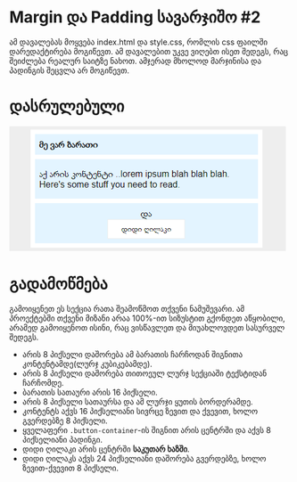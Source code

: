 # Margin და Padding სავარჯიშო #2

ამ დავალებას მოყვება index.html და style.css, რომლის css ფაილში დარედაქტირება მოგიწევთ. ამ დავალებით უკვე ვიღებთ ისეთ შედეგს, რაც შეიძლება რეალურ საიტზე ნახოთ. ამჯერად მხოლოდ მარჯინისა და პადინგის შეცვლა არ მოგიწევთ.

# დასრულებული

![dasrulebuli](https://raw.githubusercontent.com/XazyProject/css-davalebebi/main/margin-da-padding/02-margin-da-padding-2/dasrulebuli.png)

# გადამოწმება

გამოიყენეთ ეს სექცია რათა შეამოწმოთ თქვენი ნამუშევარი. ამ პროექტებში თქვენი მიზანი არაა 100%-ით სიზუსტით გქონდეთ აწყობილი, არამედ გამოიყენოთ ისინი, რაც ვისწავლეთ და მიუახლოვდეთ სასურველ შედეგს.

- არის 8 პიქსელი დაშორება ამ ბარათის ჩარჩოდან შიგნითა კონტენტამდე(ლურჯ კუბიკებამდე).
- არის 8 პიქსელი დაშორება თითოეულ ლურჯ სექციაში ტექსტიდან ჩარჩომდე.
- ბარათის სათაური არის 16 პიქსელი.
- არის 8 პიქსელი სათაურსა და ამ ლურჯი ყუთის ბორდერამდე.
- კონტენტს აქვს 16 პიქსელიანი სივრცე ზევით და ქვევით, ხოლო გვერდებზე 8 პიქსელი.
- ყველაფერი `.button-container`-ის შიგნით არის ცენტრში და აქვს 8 პიქსელიანი პადინგი.
- დიდი ღილაკი არის ცენტრში **საკუთარ ხაზში**.
- დიდი ღილაკს აქვს 24 პიქსელიანი დაშორება გვერდებზე, ხოლო ზევით-ქვევით 8 პიქსელი.